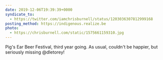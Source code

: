 ```yaml
---
date: 2019-12-06T19:39:39+0000
syndicate_to:
  - https://twitter.com/iamchrisburnell/status/1203036307812999168
posting_method: https://indigenous.realize.be
photo:
  - https://chrisburnell.com/static/1575661159310.jpg
---
```


Pig's Ear Beer Festival, third year going. As usual, couldn't be happier, but seriously missing @dletorey!
